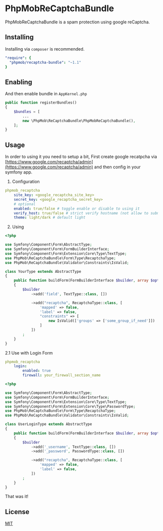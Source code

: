# PhpMobReCaptchaBundle

PhpMobReCaptchaBundle is a spam protection using google reCaptcha.


## Installing

Installing via `composer` is recommended.

```yaml
"require": {
  "phpmob/recaptcha-bundle": "~1.1"
}
```

## Enabling

And then enable bundle in `AppKernel.php`

```php
public function registerBundles()
{
    $bundles = [
        ...
        new \PhpMob\ReCaptchaBundle\PhpMobReCaptchaBundle(),
    ];
}
```

## Usage

In order to using it you need to setup a bit, First create google recatpcha via [https://www.google.com/recaptcha/admin](https://www.google.com/recaptcha/admin)
and then config in your symfony app.

1. Configuration
```yaml
phpmob_recaptcha
    site_key: <google_recaptcha_site_key>
    secret_key: <google_recaptcha_secret_key>
    # optional
    enabled: true/false # toggle enable or disable to using it
    verify_host: true/false # strict verify hostname (not allow to submit from remote host)
    theme: light/dark # default light
```

2. Using
```php
<?php

use Symfony\Component\Form\AbstractType;
use Symfony\Component\Form\FormBuilderInterface;
use Symfony\Component\Form\Extension\Core\Type\TextType;
use PhpMob\ReCaptchaBundle\Form\Type\RecaptchaType;
use PhpMob\ReCaptchaBundle\Validator\Constraints\IsValid;

class YourType extends AbstractType
{
    public function buildForm(FormBuilderInterface $builder, array $options)
    {
        $builder
            ->add('field', TextType::class, [])

            ->add("recaptcha", RecaptchaType::class, [
                'mapped' => false,
                'label' => false,
                "constraints" => [
                    new IsValid(['groups' => ['some_group_if_need']])
                ]
            ])
        ;
    }
}

```

2.1 Use with Login Form
```yaml
phpmob_recaptcha
    login:
        enabled: true
        firewall: your_firewall_section_name
```

```php
<?php

use Symfony\Component\Form\AbstractType;
use Symfony\Component\Form\FormBuilderInterface;
use Symfony\Component\Form\Extension\Core\Type\TextType;
use Symfony\Component\Form\Extension\Core\Type\PasswordType;
use PhpMob\ReCaptchaBundle\Form\Type\RecaptchaType;
use PhpMob\ReCaptchaBundle\Validator\Constraints\IsValid;

class UserLoginType extends AbstractType
{
    public function buildForm(FormBuilderInterface $builder, array $options)
    {
        $builder
            ->add('_username', TextType::class, [])
            ->add('_password', PasswordType::class, [])

            ->add("recaptcha", RecaptchaType::class, [
                'mapped' => false,
                'label' => false,
            ])
        ;
    }
}

```

That was it!

## License

[MIT](/LICENSE)
